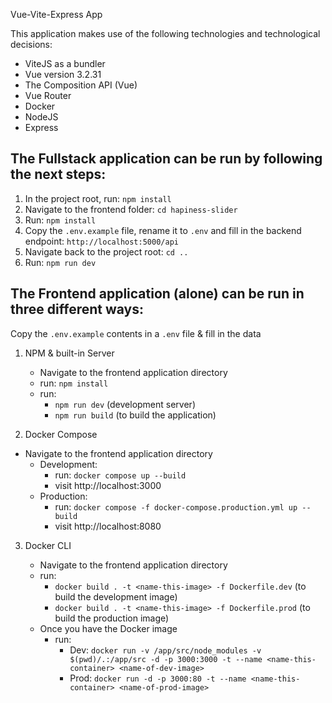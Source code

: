 Vue-Vite-Express App

This application makes use of the following technologies and technological decisions:

- ViteJS as a bundler
- Vue version 3.2.31
- The Composition API (Vue)
- Vue Router
- Docker
- NodeJS
- Express

## The Fullstack application can be run by following the next steps:

1. In the project root, run: `npm install`
2. Navigate to the frontend folder: `cd hapiness-slider`
3. Run: `npm install`
4. Copy the `.env.example` file, rename it to `.env` and fill in the backend endpoint: `http://localhost:5000/api`
5. Navigate back to the project root: `cd ..`
6. Run: `npm run dev`

## The Frontend application (alone) can be run in three different ways:

Copy the `.env.example` contents in a `.env` file & fill in the data

1. NPM & built-in Server

   - Navigate to the frontend application directory
   - run: `npm install`
   - run:
     - `npm run dev` (development server)
     - `npm run build` (to build the application)

2. Docker Compose

- Navigate to the frontend application directory
  - Development:
    - run: `docker compose up --build`
    - visit http://localhost:3000
  - Production:
    - run: `docker compose -f docker-compose.production.yml up --build`
    - visit http://localhost:8080

3. Docker CLI

   - Navigate to the frontend application directory
   - run:
     - `docker build . -t <name-this-image> -f Dockerfile.dev` (to build the development image)
     - `docker build . -t <name-this-image> -f Dockerfile.prod` (to build the production image)
   - Once you have the Docker image
     - run:
       - Dev: `docker run -v /app/src/node_modules -v $(pwd)/.:/app/src -d -p 3000:3000 -t --name <name-this-container> <name-of-dev-image>`
       - Prod: `docker run -d -p 3000:80 -t --name <name-this-container> <name-of-prod-image>`
